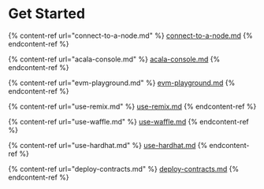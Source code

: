 # Get Started

{% content-ref url="connect-to-a-node.md" %}
[connect-to-a-node.md](connect-to-a-node.md)
{% endcontent-ref %}

{% content-ref url="acala-console.md" %}
[acala-console.md](acala-console.md)
{% endcontent-ref %}

{% content-ref url="evm-playground.md" %}
[evm-playground.md](evm-playground.md)
{% endcontent-ref %}

{% content-ref url="use-remix.md" %}
[use-remix.md](use-remix.md)
{% endcontent-ref %}

{% content-ref url="use-waffle.md" %}
[use-waffle.md](use-waffle.md)
{% endcontent-ref %}

{% content-ref url="use-hardhat.md" %}
[use-hardhat.md](use-hardhat.md)
{% endcontent-ref %}

{% content-ref url="deploy-contracts.md" %}
[deploy-contracts.md](deploy-contracts.md)
{% endcontent-ref %}
